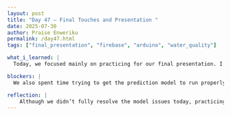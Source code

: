 ```yaml
---
layout: post
title: "Day 47 – Final Touches and Presentation "
date: 2025-07-30
author: Praise Enweriku
permalink: /day47.html
tags: ["final_presentation", "firebase", "arduino", "water_quality"]

what_i_learned: |
  Today, we focused mainly on practicing for our final presentation. I worked on refining my delivery, especially the transitions between slides and keeping my speech clear and steady. Rehearsing in front of peers helped me identify areas where I could slow down and engage the audience better. It reminded me that strong communication is just as critical as solid research in making our work impactful.

blockers: |
  We also spent time trying to get the prediction model to run properly. However, refining prediction models takes time and multiple iterations to get consistent, reliable results. This process can be frustrating when things don’t work immediately, especially with limited time. We’re continuing to work on it, testing various approaches and evaluating different model configurations to improve accuracy.

reflection: |
    Although we didn’t fully resolve the model issues today, practicing the presentation made me feel more prepared for the symposium. It helped me reconnect with the core of our project and remember why the work matters. The challenges with the model reminded me that research often involves trial and error, and that patience is part of the process. I’m learning to trust the work we’ve done and stay calm under pressure.
---
```

